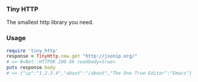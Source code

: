 ### Tiny HTTP

The smallest http library you need.

### Usage

```ruby
require 'tiny_http'
response = TinyHttp.new.get "http://jsonip.org/"
# => #<Net::HTTPOK 200 Ok readbody=true>
puts response.body
# => {"ip":"1.2.3.4","about":"/about","The One True Editor":"Emacs"}
```
